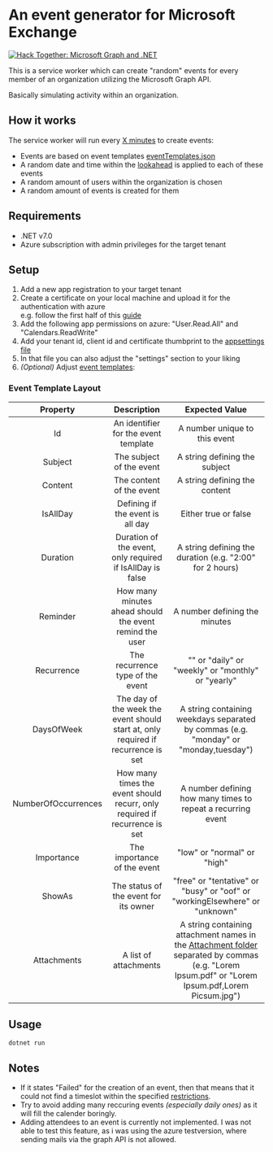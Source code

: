 # An event generator for Microsoft Exchange
[![Hack Together: Microsoft Graph and .NET](https://img.shields.io/badge/Microsoft%20-Hack--Together-orange?style=for-the-badge&logo=microsoft)](https://github.com/microsoft/hack-together)

This is a service worker which can create "random" events for every member of an organization utilizing the Microsoft Graph API.

Basically simulating activity within an organization.

## How it works
The service worker will run every [X minutes](ExchangeEventGenerator/appsettings.json) to create events:
- Events are based on event templates [eventTemplates.json](ExchangeEventGenerator/eventTemplates.json)
- A random date and time within the [lookahead](ExchangeEventGenerator/appsettings.json) is applied to each of these events
- A random amount of users within the organization is chosen
- A random amount of events is created for them

## Requirements
- .NET v7.0
- Azure subscription with admin privileges for the target tenant

## Setup
1. Add a new app registration to your target tenant
2. Create a certificate on your local machine and upload it for the authentication with azure  
e.g. follow the first half of this [guide](https://blogs.aaddevsup.xyz/2020/07/using-msal-net-to-perform-the-client-credentials-flow-with-a-certificate-instead-of-a-client-secret-in-a-netcore-console-appliction/)
3. Add the following app permissions on azure: "User.Read.All" and "Calendars.ReadWrite"
4. Add your tenant id, client id and certificate thumbprint to the [appsettings file](ExchangeEventGenerator/appsettings.json)
5. In that file you can also adjust the "settings" section to your liking
6. *(Optional)* Adjust [event templates](ExchangeEventGenerator/eventTemplates.json):

### Event Template Layout
|       Property        |                                    Description                                    |                                                                                     Expected Value                                                                                     |
|:---------------------:|:---------------------------------------------------------------------------------:|:--------------------------------------------------------------------------------------------------------------------------------------------------------------------------------------:|
|          Id           |                       An identifier for the event template                        |                                                                             A number unique to this event                                                                              |
|        Subject        |                             The subject of the event                              |                                                                             A string defining the subject                                                                              |
|        Content        |                             The content of the event                              |                                                                             A string defining the content                                                                              |
|       IsAllDay        |                         Defining if the event is all day                          |                                                                                  Either true or false                                                                                  |
|       Duration        |             Duration of the event, only required if IsAllDay is false             |                                                                A string defining the duration (e.g. "2:00" for 2 hours)                                                                |
|       Reminder        |              How many minutes ahead should the event remind the user              |                                                                             A number defining the minutes                                                                              |
|      Recurrence       |                         The recurrence type of the event                          |                                                                   "" or "daily" or "weekly" or "monthly" or "yearly"                                                                   |
|      DaysOfWeek       | The day of the week the event should start at, only required if recurrence is set |                                                  A string containing weekdays separated by commas (e.g. "monday" or "monday,tuesday")                                                  |
|  NumberOfOccurrences  |    How many times the event should recurr, only required if recurrence is set     |                                                              A number defining how many times to repeat a recurring event                                                              |
|      Importance       |                            The importance of the event                            |                                                                              "low" or "normal" or "high"                                                                               |
|        ShowAs         |                       The status of the event for its owner                       |                                                      "free" or "tentative" or "busy" or "oof" or "workingElsewhere" or "unknown"                                                       |
|      Attachments      |                               A list of attachments                               | A string containing attachment names in the [Attachment folder](ExchangeEventGenerator/Attachments) separated by commas (e.g. "Lorem Ipsum.pdf" or "Lorem Ipsum.pdf,Lorem Picsum.jpg") |

## Usage
```
dotnet run
```

## Notes
- If it states "Failed" for the creation of an event, then that means that it could not find a timeslot within the specified [restrictions](ExchangeEventGenerator/appsettings.json).
- Try to avoid adding many reccuring events *(especially daily ones)* as it will fill the calender boringly.
- Adding attendees to an event is currently not implemented. I was not able to test this feature, as i was using the azure testversion, where sending mails via the graph API is not allowed.
